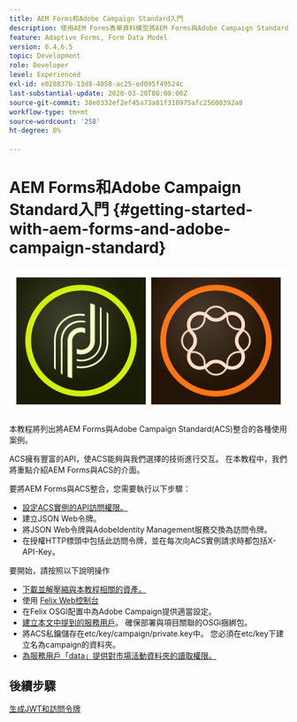 ```yaml
---
title: AEM Forms和Adobe Campaign Standard入門
description: 使用AEM Forms表單資料模型將AEM Forms與Adobe Campaign Standard整合，以獲取ACS活動簡介資訊等。
feature: Adaptive Forms, Form Data Model
version: 6.4,6.5
topic: Development
role: Developer
level: Experienced
exl-id: e028837b-13d8-4058-ac25-ed095f49524c
last-substantial-update: 2020-03-20T00:00:00Z
source-git-commit: 38e0332ef2ef45a73a81f318975afc25600392a8
workflow-type: tm+mt
source-wordcount: '258'
ht-degree: 0%

---
```


# AEM Forms和Adobe Campaign Standard入門 {#getting-started-with-aem-forms-and-adobe-campaign-standard}

![形式化](assets/helpx-cards-forms.png)

本教程將列出將AEM Forms與Adobe Campaign Standard(ACS)整合的各種使用案例。

ACS擁有豐富的API，使ACS能夠與我們選擇的技術進行交互。 在本教程中，我們將重點介紹AEM Forms與ACS的介面。

要將AEM Forms與ACS整合，您需要執行以下步驟：

* [設定ACS實例的API訪問權限。](https://experienceleague.adobe.com/docs/campaign-standard/using/working-with-apis/get-started-apis.html?lang=en)
* 建立JSON Web令牌。
* 將JSON Web令牌與AdobeIdentity Management服務交換為訪問令牌。
* 在授權HTTP標頭中包括此訪問令牌，並在每次向ACS實例請求時都包括X-API-Key。

要開始，請按照以下說明操作

* [下載並解壓縮與本教程相關的資產。](assets/aem-forms-and-acs-bundles.zip)
* 使用 [Felix Web控制台](http://localhost:4502/system/console/bundles)
* 在Felix OSGI配置中為Adobe Campaign提供適當設定。
* [建立本文中提到的服務用戶](/help/forms/adaptive-forms/service-user-tutorial-develop.md)。 確保部署與項目關聯的OSGi捆綁包。
* 將ACS私鑰儲存在etc/key/campaign/private.key中。 您必須在etc/key下建立名為campaign的資料夾。
* [為服務用戶「data」提供對市場活動資料夾的讀取權限。](http://localhost:4502/useradmin)

## 後續步驟

[生成JWT和訪問令牌](partone.md)

